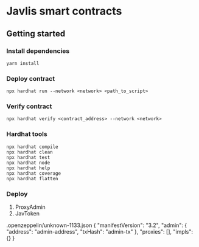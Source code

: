 # Javlis smart contracts

## Getting started

### Install dependencies

```shell
yarn install
```

### Deploy contract

```shell
npx hardhat run --network <network> <path_to_script>
```

### Verify contract

```shell
npx hardhat verify <contract_address> --network <network>
```

### Hardhat tools

```shell
npx hardhat compile
npx hardhat clean
npx hardhat test
npx hardhat node
npx hardhat help
npx hardhat coverage
npx hardhat flatten
```

### Deploy

1. ProxyAdmin
2. JavToken


.openzeppelin/unknown-1133.json
{
  "manifestVersion": "3.2",
  "admin": {
    "address": "admin-address",
    "txHash": "admin-tx"
  },
  "proxies": [],
  "impls": {}
}
